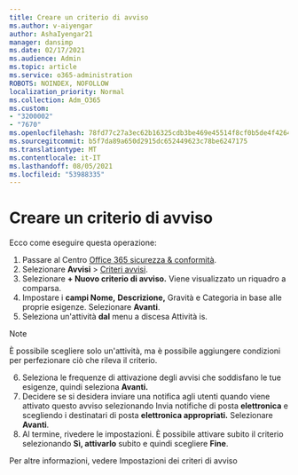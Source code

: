 ```yaml
---
title: Creare un criterio di avviso
ms.author: v-aiyengar
author: AshaIyengar21
manager: dansimp
ms.date: 02/17/2021
ms.audience: Admin
ms.topic: article
ms.service: o365-administration
ROBOTS: NOINDEX, NOFOLLOW
localization_priority: Normal
ms.collection: Adm_O365
ms.custom:
- "3200002"
- "7670"
ms.openlocfilehash: 78fd77c27a3ec62b16325cdb3be469e45514f8cf0b5de4f4264f080b23627eef
ms.sourcegitcommit: b5f7da89a650d2915dc652449623c78be6247175
ms.translationtype: MT
ms.contentlocale: it-IT
ms.lasthandoff: 08/05/2021
ms.locfileid: "53988335"
---
```

# <a name="create-an-alert-policy"></a>Creare un criterio di avviso

Ecco come eseguire questa operazione:

1. Passare al Centro [Office 365 sicurezza & conformità](https://go.microsoft.com/fwlink/p/?linkid=2077143).
1. Selezionare **Avvisi**  >  [Criteri avvisi](https://go.microsoft.com/fwlink/?linkid=2103208).
1. Selezionare **+ Nuovo criterio di avviso.** Viene visualizzato un riquadro a comparsa.
1. Impostare i **campi Nome,** **Descrizione,** Gravità e Categoria in base alle proprie esigenze.  Selezionare **Avanti**.
1. Seleziona un'attività **dal** menu a discesa Attività is.
> [!NOTE]
>  È possibile scegliere solo un'attività, ma è possibile aggiungere condizioni per perfezionare ciò che rileva il criterio.
6. Seleziona le frequenze di attivazione degli avvisi che soddisfano le tue esigenze, quindi seleziona **Avanti.**
7. Decidere se si desidera inviare una notifica agli utenti quando viene attivato questo avviso selezionando Invia notifiche di posta **elettronica** e scegliendo i destinatari di posta **elettronica appropriati.** Selezionare **Avanti**.
8. Al termine, rivedere le impostazioni. È possibile attivare subito il criterio selezionando **Sì, attivarlo** subito e quindi scegliere **Fine**.

Per altre informazioni, vedere Impostazioni dei criteri di avviso

